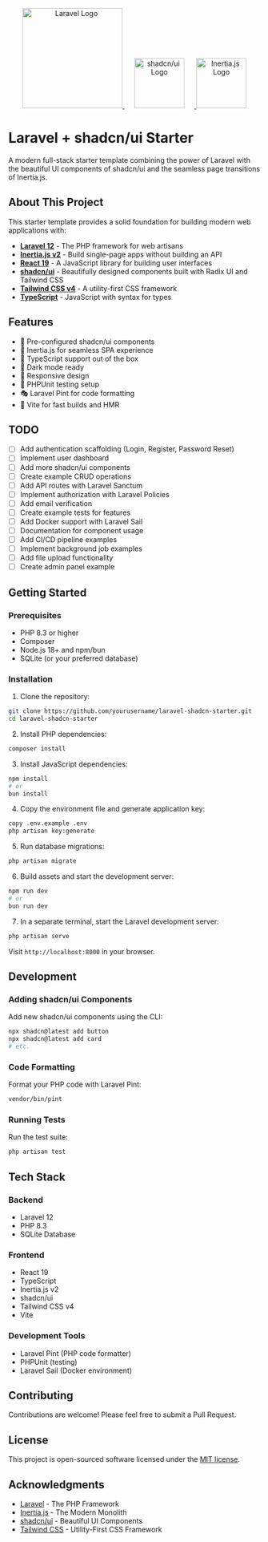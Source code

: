 <p align="center">
  <a href="https://laravel.com" target="_blank">
    <img src="https://raw.githubusercontent.com/laravel/art/master/logo-lockup/5%20SVG/2%20CMYK/1%20Full%20Color/laravel-logolockup-cmyk-red.svg" width="200" alt="Laravel Logo">
  </a>
  <a href="https://ui.shadcn.com" target="_blank">
    <img src="https://ui.shadcn.com/apple-touch-icon.png" width="100" alt="shadcn/ui Logo" style="margin: 0 20px;">
  </a>
  <a href="https://inertiajs.com" target="_blank">
    <img src="https://avatars.githubusercontent.com/u/47703742?s=200&v=4" width="100" alt="Inertia.js Logo">
  </a>
</p>

# Laravel + shadcn/ui Starter

A modern full-stack starter template combining the power of Laravel with the beautiful UI components of shadcn/ui and the seamless page transitions of Inertia.js.

## About This Project

This starter template provides a solid foundation for building modern web applications with:

- **[Laravel 12](https://laravel.com)** - The PHP framework for web artisans
- **[Inertia.js v2](https://inertiajs.com)** - Build single-page apps without building an API
- **[React 19](https://react.dev)** - A JavaScript library for building user interfaces
- **[shadcn/ui](https://ui.shadcn.com)** - Beautifully designed components built with Radix UI and Tailwind CSS
- **[Tailwind CSS v4](https://tailwindcss.com)** - A utility-first CSS framework
- **[TypeScript](https://www.typescriptlang.org)** - JavaScript with syntax for types

## Features

- 🎨 Pre-configured shadcn/ui components
- 🔄 Inertia.js for seamless SPA experience
- 🎯 TypeScript support out of the box
- 🌙 Dark mode ready
- 📱 Responsive design
- 🧪 PHPUnit testing setup
- 🎭 Laravel Pint for code formatting
- 🚀 Vite for fast builds and HMR

## TODO

- [ ] Add authentication scaffolding (Login, Register, Password Reset)
- [ ] Implement user dashboard
- [ ] Add more shadcn/ui components
- [ ] Create example CRUD operations
- [ ] Add API routes with Laravel Sanctum
- [ ] Implement authorization with Laravel Policies
- [ ] Add email verification
- [ ] Create example tests for features
- [ ] Add Docker support with Laravel Sail
- [ ] Documentation for component usage
- [ ] Add CI/CD pipeline examples
- [ ] Implement background job examples
- [ ] Add file upload functionality
- [ ] Create admin panel example

## Getting Started

### Prerequisites

- PHP 8.3 or higher
- Composer
- Node.js 18+ and npm/bun
- SQLite (or your preferred database)

### Installation

1. Clone the repository:
```bash
git clone https://github.com/yourusername/laravel-shadcn-starter.git
cd laravel-shadcn-starter
```

2. Install PHP dependencies:
```bash
composer install
```

3. Install JavaScript dependencies:
```bash
npm install
# or
bun install
```

4. Copy the environment file and generate application key:
```bash
copy .env.example .env
php artisan key:generate
```

5. Run database migrations:
```bash
php artisan migrate
```

6. Build assets and start the development server:
```bash
npm run dev
# or
bun run dev
```

7. In a separate terminal, start the Laravel development server:
```bash
php artisan serve
```

Visit `http://localhost:8000` in your browser.

## Development

### Adding shadcn/ui Components

Add new shadcn/ui components using the CLI:

```bash
npx shadcn@latest add button
npx shadcn@latest add card
# etc.
```

### Code Formatting

Format your PHP code with Laravel Pint:

```bash
vendor/bin/pint
```

### Running Tests

Run the test suite:

```bash
php artisan test
```

## Tech Stack

### Backend
- Laravel 12
- PHP 8.3
- SQLite Database

### Frontend
- React 19
- TypeScript
- Inertia.js v2
- shadcn/ui
- Tailwind CSS v4
- Vite

### Development Tools
- Laravel Pint (PHP code formatter)
- PHPUnit (testing)
- Laravel Sail (Docker environment)

## Contributing

Contributions are welcome! Please feel free to submit a Pull Request.

## License

This project is open-sourced software licensed under the [MIT license](https://opensource.org/licenses/MIT).

## Acknowledgments

- [Laravel](https://laravel.com) - The PHP Framework
- [Inertia.js](https://inertiajs.com) - The Modern Monolith
- [shadcn/ui](https://ui.shadcn.com) - Beautiful UI Components
- [Tailwind CSS](https://tailwindcss.com) - Utility-First CSS Framework

